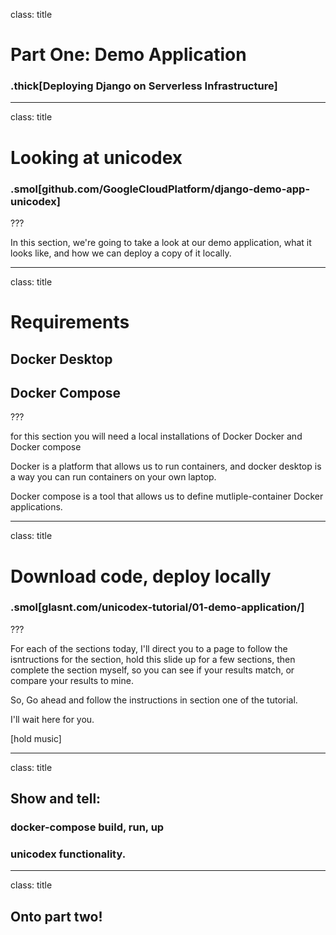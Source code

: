 class: title
# Part One: Demo Application
### .thick[Deploying Django on Serverless Infrastructure]
---

class: title
# Looking at unicodex
### .smol[github.com/GoogleCloudPlatform/django-demo-app-unicodex]

???

In this section, we're going to take a look at our demo application, what it looks like, and how we can deploy a copy of it locally.

---

class: title
# Requirements
## Docker Desktop
## Docker Compose

???

for this section you will need a local installations of Docker Docker and Docker compose

Docker is a platform that allows us to run containers, and docker desktop is a way you can run containers on your own laptop.

Docker compose is a tool that allows us to define mutliple-container Docker applications.

---

class: title
# Download code, deploy locally

### .smol[glasnt.com/unicodex-tutorial/01-demo-application/]

???

For each of the sections today, I'll direct you to a page to follow the isntructions for the section, hold this slide up for a few sections, then complete the section myself, so you can see if your results match, or compare your results to mine.

So, Go ahead and follow the instructions in section one of the tutorial.

I'll wait here for you.

[hold music]

---

class: title
## Show and tell:
### docker-compose build, run, up
### unicodex functionality.


---

class: title
## Onto part two!